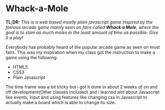 # Whack-a-Mole
**TL;DR:**
*This is a web based mostly plain javascript game inspired by the famous arcade game mainly seen on fairs called __Whack a Mole__, where the goal is to slam as much moles in the least amount of time as possible. Give it a play!* 


Everybody has probably heard of the popular arcade game as seen on most fairs. This was my inspiration when my class got the instruction
to make a game using the following:
+ HTML5
+ CSS3
+ Plain Javascript

The time frame was a bit tricky but i got it done in about 2 weeks of on and off development(Other classes included) and i learned alot about Javascript like events, input and using features like changing css in Javascript to actually make a board which is able to change its size.

